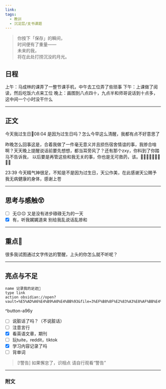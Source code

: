 ```yaml
---
link: 
tags:
  - 教训
  - 沉淀层/支书课题
---
```


> 你按下「保存」的瞬间，  
> 时间便有了重量——  
> 未来的我，  
> 将在此处打捞沉没的月光。  


## 日程
上午：马成林的课弄了一整节课手机，中午去工位弄了些琐事
下午：上课做了阅读，然后吃饭六点来工位
晚上：画图到八点四十，九点半和师哥说话到十点多，这中间一个小时没干什么

---

## 正文
今天我过生日🎂08:04
是因为过生日吗？怎么今早这么清醒，我都有点不好意思了

昨晚怎么回事这是，合着我做了一件毫无意义并且损伤宿舍情谊的事，我掺合啥啊？天天晚上提醒说话前要先想想，都当耳旁风了？还有那个zxy，你料到了你踏马不告诉我，
以后要是再管这些和我无关的事，你也是无可救药，该。🤬🤬🤬🤬🤬🤬🤬🤬🤬

23:39
今天精气神很足，不知是不是因为过生日，天公作美，在此感谢天公赐予我无病健康的身体，感谢上苍


---
## 思考与感触😲
- [ ] 无😔😔
 又是没有进步碌碌无为的一天
- [x] 有，听我娓娓道来
别给我乱说话乱掺和

---
## 重点🦊
很多我试图通过文字传达的警醒，上头的你怎么就不听呢？

---
## 亮点与不足
```button
name 记录我的足迹👣
type link
action obsidian://open?vault=%E5%AD%A6%E4%B9%A0%E4%BB%93&file=3%EF%B8%8F%E2%83%A3%E8%AF%BB%E4%B8%87%E5%8D%B7%E4%B9%A6%2F2.%E5%AD%A6%E4%B9%A0%2F%E8%8B%B1%E8%AF%AD%2F%E8%AE%B0%E5%BD%95
```
^button-a96y
- [ ] 说脏话了吗？（不说脏话）
- [ ] 注意言行
- [x] 看英语文章，期刊
- [ ] 玩tuite，reddit，tiktok
- [x] 学习内容记录了吗
- [ ] 背单词

> [!警告]
> 如果懈怠了，识相点
> 请自行观看“警告”

---
### 附文

